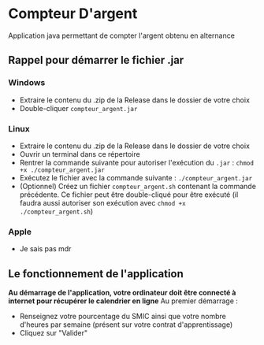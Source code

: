 # Compteur D'argent
Application java permettant de compter l'argent obtenu en alternance

## Rappel pour démarrer le fichier .jar
### Windows
- Extraire le contenu du .zip de la Release dans le dossier de votre choix
- Double-cliquer `compteur_argent.jar`
### Linux
- Extraire le contenu du .zip de la Release dans le dossier de votre choix
- Ouvrir un terminal dans ce répertoire
- Rentrer la commande suivante pour autoriser l'exécution du `.jar` : `chmod +x ./compteur_argent.jar`
- Exécutez le fichier avec la commande suivante : `./compteur_argent.jar`
- (Optionnel) Créez un fichier `compteur_argent.sh` contenant la commande précédente. Ce fichier peut être double-cliqué pour être exécuté (il faudra aussi autoriser son exécution avec `chmod +x ./compteur_argent.sh`)
### Apple
- Je sais pas mdr
## Le fonctionnement de l'application
**Au démarrage de l'application, votre ordinateur doit être connecté à internet pour récupérer le calendrier en ligne**
Au premier démarrage : 
- Renseignez votre pourcentage du SMIC ainsi que votre nombre d'heures par semaine (présent sur votre contrat d'apprentissage)
- Cliquez sur "Valider"
